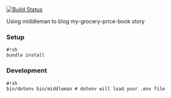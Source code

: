 [![Build Status](https://semaphoreci.com/api/v1/projects/6e033ebd-8387-4f1f-a0f0-c384c61691a7/520649/badge.svg)](https://semaphoreci.com/my-grocery-price-book/blog-my-grocery-price-book-co-za)      
      
Using middleman to blog my-grocery-price-book story

### Setup ###

```
#!sh
bundle install
```

### Development ###

```
#!sh
bin/dotenv bin/middleman # dotenv will load your .env file
```
